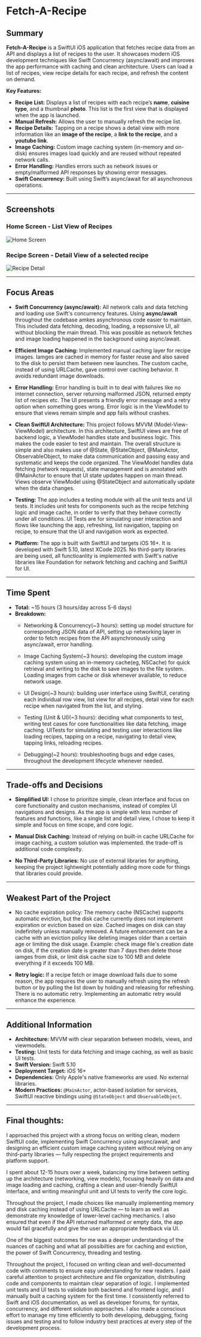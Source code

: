 # Fetch-A-Recipe

## Summary

**Fetch-A-Recipe** is a SwiftUI iOS application that fetches recipe data from an API and displays a list of recipes to the user. It showcases modern iOS development techniques like Swift Concurrency (async/await) and improves the app performance with caching and clean architecture. 
Users can load a list of recipes, view recipe details for each recipe, and refresh the content on demand.

**Key Features:**

- **Recipe List:** Displays a list of recipes with each recipe’s **name**, **cuisine type**, and a thumbnail **photo**. This list is the first view that is displayed when the app is launched.
- **Manual Refresh:** Allows the user to manually refresh the recipe list.
- **Recipe Details:** Tapping on a recipe shows a detail view with more information like an **image of the recipe**, a **link to the recipe**, and a **youtube link**.
- **Image Caching:** Custom image caching system (in-memory and on-disk) ensures images load quickly and are reused without repeated network calls.
- **Error Handling:** Handles errors such as network issues or empty/malformed API responses by showing error messages.
- **Swift Concurrency:** Built using Swift’s async/await for all asynchronous operations.

---

## Screenshots

### Home Screen - List View of Recipes
![Home Screen](./Screenshots/List.png)

### Recipe Screen - Detail View of a selected recipe
![Recipe Detail](./Screenshots/Details.png)

---

## Focus Areas

- **Swift Concurrency (async/await):** All network calls and data fetching and loading use Swift's concurrency features. Using **async/await** throughout the codebase amkes asynchronous code easier to maintain. This included data fetching, decoding, loading, a repsonsive UI, all without blocking the main thread. This was possible as network fetches and image loading happened in the background using async/await.
  
- **Efficient Image Caching:** Implemented manual caching layer for recipe images. Iamges are cached in memory for faster reuse and also saved to the disk to persist them between new launches. The custom cache, instead of using URLCache, gave control over caching behavior. It avoids redundant image downloads.
  
- **Error Handling:** Error handling is built in to deal with failures like no internet connection, server returning malformed JSON, returned empty list of recipes etc. The UI presents a friendly error message and a retry option when something goes wrong. Error logic is in the ViewModel to ensure that views remain simple and app fails without crashes.

- **Clean SwiftUI Architecture:** This project follows MVVM (Model-View-ViewModel) architecture. In this architecture, SwiftUI views are free of backend logic, a ViewModel handles state and business logic. This makes the code easier to test and maintain. The overall structure is simple and also makes use of @State, @StateObject, @MainActor, ObservableObject, to make data communication and passing easy and systematic and keeps the code organized. The ViewModel handles data fetching (network requests), state management and is annotated with @MainActor to ensure that UI state updates happen on main thread. Views observe ViewModel using @StateObject and automatically update when the data changes.

- **Testing:** The app includes a testing module with all the unit tests and UI tests. It includes unit tests for components such as the recipe fetching logic and image cache, in order to verify that they behave correctly under all conditions. UI Tests are for simulating user interaction and flows like launching the app, refreshing, list navigation, tapping on recipe, to ensure that the UI and navigation work as expected.

- **Platform:** The app is built with SwiftUI and targets iOS 16+. It is developed with Swift 5.10, latest XCode 2025. No third-party libraries are being used, all functioanlity is implemented with Swift's native libraries like Foundation for network fetching and caching and SwiftUI for UI.

---

## Time Spent

- **Total:** ~15 hours (3 hours/day across 5-6 days)
- **Breakdown:**
  - Networking & Concurrency(~3 hours): setting up model structure for corresponding JSON data of API, setting up networking layer in order to fetch recipes from the API asynchronously using async/await, error handling.
  - Image Caching System(~3 hours): developing the custom image caching system using an in-memory cache(eg, NSCache) for quick retrieval and writing to the disk to save images to the file system. Loading images from cache or disk whenever available, to reduce network usage.
    
  - UI Design(~3 hours): building user interface using SwiftUI, cerating each individual row view, list view for all recipes, detail view for each recipe when navigated from the list, and styling.
 
  - Testing (Unit & UI)(~3 hours): deciding what components to test, writing test cases for core functionalities like data fetching, image caching. UITests for simulating and testing user interactions like loading recipes, tapping on a recipe, navigating to detail view, tapping links, reloading recipes.
    
  - Debugging(~2 hours): troubleshooting bugs and edge cases, throughout the development lifecycle whenever needed.

---

## Trade-offs and Decisions

- **Simplified UI:** I chose to prioritize simple, clean interface and focus on core functionality and custon mechanisms, instead of complex UI navigations and designs. As the app is simple with less number of features and functions, like a single list and detail view, I chose to keep it simple and focus on time scope, and core logic.
  
- **Manual Disk Caching:** Instead of relying on built-in cache URLCache for image caching, a custom solution was implemented. the trade-off is additional code complexity.

- **No Third-Party Libraries:** No use of external libraries for anything, keeping the project lightweight potentially adding more code for things that libraries could provide.
  
---

## Weakest Part of the Project

- No cache expiration policy: The memory cache (NSCache) supports automatic eviction, but the disk cache currently does not implement expiration or eviction based on size. Cached images on disk can stay indefinitely unless manually removed. A future enhancement can be a cache with an eviction policy like deleting images older than a certain age or limiting the disk usage. Example: check image file's creation date on disk, if the creation date is greater than 7 days then delete those iamges from disk, or limit disk cache size to 100 MB and delete everything if it exceeds 100 MB.

- **Retry logic:** If a recipe fetch or image download fails due to some reason, the app requires the user to manually refresh using the refresh button or by pulling the list down by holding and releasing for refreshing. There is no automatic retry. Implementing an automatic retry would enhance the experience.
---

## Additional Information

- **Architecture:** MVVM with clear separation between models, views, and viewmodels.
- **Testing:** Unit tests for data fetching and image caching, as well as basic UI tests.
- **Swift Version:** Swift 5.10
- **Deployment Target:** iOS 16+
- **Dependencies:** Only Apple's native frameworks are used. No external libraries.
- **Modern Practices:** `@MainActor`, actor-based isolation for services, SwiftUI reactive bindings using `@StateObject` and `ObservableObject`.
---

## Final thoughts:

I approached this project with a strong focus on writing clean, modern SwiftUI code, implementing Swift Concurrency using async/await, and designing an efficient custom image caching system without relying on any third-party libraries — fully respecting the project requirements and platform support.

I spent about 12-15 hours over a week, balancing my time between setting up the architecture (networking, view models), focusing heavily on data and image loading and caching, crafting a clean and user-friendly SwiftUI interface, and writing meaningful unit and UI tests to verify the core logic.

Throughout the project, I made choices like manually implementing memory and disk caching instead of using URLCache — to learn as well as demonstrate my knowledge of lower-level caching mechanics. I also ensured that even if the API returned malformed or empty data, the app would fail gracefully and give the user an appropriate feedback via UI.

One of the biggest outcomes for me was a deeper understanding of the nuances of caching and what all possibilties are for caching and eviction, the power of Swift Concurrency, threading and testing.

Throughout the project, I focused on writing clean and well-documented code with comments to ensure easy understanding for new readers. I paid careful attention to project architecture and file organization, distributing code and components to maintain clear separation of logic. I implemented unit tests and UI tests to validate both backend and frontend logic, and I manually built a caching system for the first time. I consistently referred to Swift and iOS documentation, as well as developer forums, for syntax, concurrency, and different solution approaches. I also made a conscious effort to manage my time efficiently to both developing, debugging, fixing issues and testing and to follow industry best practices at every step of the development process.


